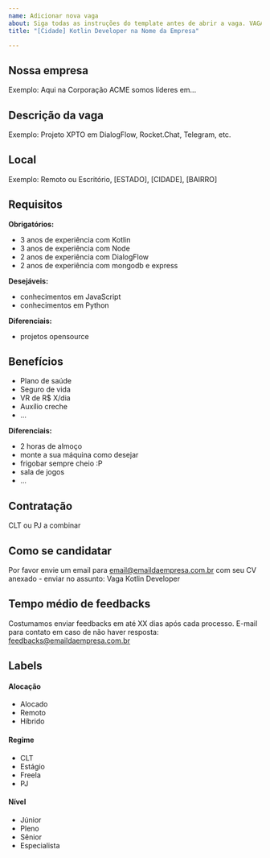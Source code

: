 ```yaml
---
name: Adicionar nova vaga
about: Siga todas as instruções do template antes de abrir a vaga. VAGAS FORA DO TEMPLATE SERÃO EXCLUÍDAS.
title: "[Cidade] Kotlin Developer na Nome da Empresa"

---
```


<!--
==================================================
POR FAVOR, SÓ POSTE SE A VAGA FOR PARA KOTLIN DEVELOPER!

Não faça distinção de gênero no título da vaga.

Use: "Kotlin Developer" ao invés de
"Desenvolvedor de Kotlin" \o/

# Exemplo: `[São Paulo] Kotlin Developer na NOME DA EMPRESA`
==================================================
-->

## Nossa empresa

Exemplo: Aqui na Corporação ACME somos líderes em...

## Descrição da vaga

Exemplo: Projeto XPTO em DialogFlow, Rocket.Chat, Telegram, etc.

## Local

Exemplo: Remoto ou Escritório, [ESTADO], [CIDADE], [BAIRRO]

## Requisitos

**Obrigatórios:**

- 3 anos de experiência com Kotlin
- 3 anos de experiência com Node
- 2 anos de experiência com DialogFlow
- 2 anos de experiência com mongodb e express

**Desejáveis:**

- conhecimentos em JavaScript
- conhecimentos em Python

**Diferenciais:**

- projetos opensource

## Benefícios

- Plano de saúde
- Seguro de vida
- VR de R$ X/dia
- Auxílio creche
- ...

**Diferenciais:**

- 2 horas de almoço
- monte a sua máquina como desejar
- frigobar sempre cheio :P
- sala de jogos
- ...

## Contratação

CLT ou PJ a combinar

## Como se candidatar

Por favor envie um email para email@emaildaempresa.com.br com seu CV anexado - enviar no assunto: Vaga Kotlin Developer

## Tempo médio de feedbacks

Costumamos enviar feedbacks em até XX dias após cada processo.
E-mail para contato em caso de não haver resposta: feedbacks@emaildaempresa.com.br

## Labels

<!-- retire os labels que não fazem sentido à vaga -->

#### Alocação

- Alocado
- Remoto
- Híbrido

#### Regime

- CLT
- Estágio
- Freela
- PJ

#### Nível

- Júnior
- Pleno
- Sênior
- Especialista
